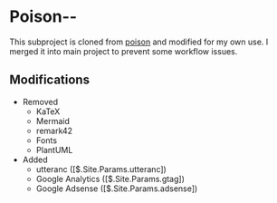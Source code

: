 # Poison--

This subproject is cloned from [poison](https://github.com/lukeorth/poison) and modified for my own use. I merged it into main project to prevent some workflow issues.

## Modifications

- Removed
  - KaTeX
  - Mermaid
  - remark42
  - Fonts
  - PlantUML
- Added
  - utteranc (\[$.Site.Params.utteranc\])
  - Google Analytics (\[$.Site.Params.gtag\])
  - Google Adsense (\[$.Site.Params.adsense\])

